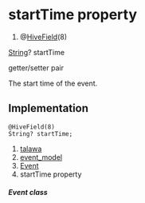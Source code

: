 
<div>

# startTime property

</div>


<div>

1.  @[HiveField](https://pub.dev/documentation/hive/2.2.3/hive/HiveField-class.html)(8)

</div>

[String](https://api.flutter.dev/flutter/dart-core/String-class.html)?
startTime


getter/setter pair




The start time of the event.



## Implementation

``` language-dart
@HiveField(8)
String? startTime;
```







1.  [talawa](../../index.html)
2.  [event_model](../../models_events_event_model/)
3.  [Event](../../models_events_event_model/Event-class.html)
4.  startTime property

##### Event class







